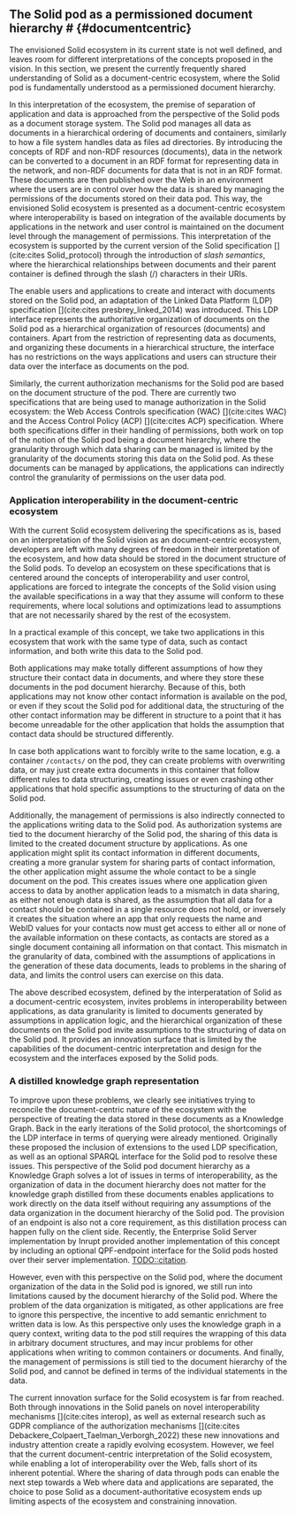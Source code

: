 ## The Solid pod as a permissioned document hierarchy # {#documentcentric}
<!-- The first interpretation we look at is document-centric. -->
The envisioned Solid ecosystem in its current state is not well defined, 
and leaves room for different interpretations of the concepts proposed in the vision.
In this section, we present the currently frequently shared understanding of Solid
as a document-centric ecosystem, where the Solid pod is fundamentally understood
as a permissioned document hierarchy.

<!-- data and files stored as documents on the pod -->
In this interpretation of the ecosystem,
the premise of separation of application and data is approached 
from the perspective of the Solid pods as a document storage system.
The Solid pod manages all data as documents in a hierarchical ordering of documents
and containers, similarly to how a file system handles data as files ad directories.
By introducing the concepts of RDF and non-RDF resources (documents),
data in the network can be converted to a document in an RDF format for representing data 
in the network, and non-RDF documents for data that is not in an RDF format.
These documents are then published over the Web in an environment
where the users are in control over how the data is shared 
by managing the permissions of the documents stored on their data pod.
This way, the envisioned Solid ecosystem is presented as a document-centric ecosystem
where interoperability is based on integration of the available documents by applications in the network
and user control is maintained on the document level through the management of permissions.
This interpretation of the ecosystem is supported by the current version of the Solid specification [](cite:cites Solid_protocol)
through the introduction of *slash semantics*,
where the hierarchical relationships between documents and their parent container is defined
through the slash (/) characters in their URIs.

<!-- Solid uses an adaptation of LDP spec to interact with data on pod -->
<!-- The current specifications chosen to build the Solid ecosystem on have a focus on the document-centric interpretation for the ecosystem,
where all data is stored as resources (documents) in a hierarchic system of resources and containers,
similar to how a file system stores data in files and directories.
As a consequence, the specifications currently used to build this ecosystem
and the specifications being developed to solve problems with the ecosystem
are based on the notion of working with data as documents. -->

<!-- read/write interface  -->
The enable users and applications to create and interact with documents stored on the Solid pod,
an adaptation of the Linked Data Platform (LDP) specification [](cite:cites presbrey_linked_2014) was introduced.
This LDP interface represents the authoritative organization of documents on the Solid pod as a
hierarchical organization of resources (documents) and containers.
Apart from the restriction of representing data as documents, 
and organizing these documents in a hierarchical structure,
the interface has no restrictions on the ways 
applications and users can structure their data over the interface
as documents on the pod.

<!--  The authorization interface -->
Similarly, the current authorization mechanisms for the Solid pod are based on the document structure of the pod.
There are currently two specifications that are being used to manage authorization in the Solid ecosystem:
the Web Access Controls specification (WAC) [](cite:cites WAC) and the Access Control Policy (ACP) [](cite:cites ACP) specification.
Where both specifications differ in their handling of permissions,
both work on top of the notion of the Solid pod being a document hierarchy,
where the granularity through which data sharing can be managed
is limited by the granularity of the documents storing this data on the Solid pod.
As these documents can be managed by applications, 
the applications can indirectly control the granularity of permissions on the user data pod.

### Application interoperability in the document-centric ecosystem
<!-- Interoperability problems -->
With the current Solid ecosystem delivering the specifications as is, 
based on an interpretation of the Solid vision as an document-centric ecosystem,
developers are left with many degrees of freedom in their interpretation of the ecosystem,
and how data should be stored in the document structure of the Solid pods.
To develop an ecosystem on these specifications that is centered around the concepts of interoperability 
and user control, applications are forced to integrate the concepts of the Solid vision using the 
available specifications in a way that they assume will conform to these requirements,
where local solutions and optimizations lead to assumptions that are not necessarily shared by the rest of the ecosystem.

<!-- This proposes Solid as a document-centric ecosystem. -->
In a practical example of this concept, we take two applications in this ecosystem
that work with the same type of data, such as contact information, and both write this data to the Solid pod.
<!-- hierarchy mismatch -->
Both applications may make totally different assumptions of how they structure their contact data in documents,
and where they store these documents in the pod document hierarchy.
Because of this, both applications may not know other contact information is available on the pod,
or even if they scout the Solid pod for additional data, the structuring of the other contact information
may be different in structure to a point that it has become unreadable for the other application 
that holds the assumption that contact data should be structured differently.
<!-- writing same location -->
In case both applications want to forcibly write to the same location,
e.g. a container `/contacts/` on the pod, 
they can create problems with overwriting data, 
or may just create extra documents in this container
that follow different rules to data structuring,
creating issues or even crashing other applications that hold specific assumptions 
to the structuring of data on the Solid pod.
<!-- permission management -->
Additionally, the management of permissions is also indirectly connected to the applications writing data to the Solid pod.
As authorization systems are tied to the document hierarchy of the Solid pod,
the sharing of this data is limited to the created document structure by applications.
As one application might split its contact information in different documents, 
creating a more granular system for sharing parts of contact information,
the other application might assume the whole contact to be a single document on the pod.
This creates issues where one application given access to data by another application leads to 
a mismatch in data sharing, as either not enough data is shared, as the assumption that all data for a contact
should be contained in a single resource does not hold,
or inversely it creates the situation where an app that only requests the name and WebID values for your contacts
now must get access to either all or none of the available information on these contacts, 
as contacts are stored as a single document containing all information on that contact.
This mismatch in the granularity of data, combined with the assumptions of applications in the generation of these data documents,
leads to problems in the sharing of data, and limits the control users can exercise on this data.

The above described ecosystem, defined by the interperatation of Solid as a document-centric ecosystem,
invites problems in interoperability between applications,
as data granularity is limited to documents generated by assumptions in application logic,
and the hierarchical organization of these documents on the Solid pod invite assumptions
to the structuring of data on the Solid pod.
It provides an innovation surface that is limited by the capabilities of the document-centric 
interpretation and design for the ecosystem and the interfaces exposed by the Solid pods.

### A distilled knowledge graph representation
<!-- The document-centric vision as a KG -->
To improve upon these problems, 
we clearly see initiatives trying to reconcile the 
document-centric nature of the ecosystem with the perspective
of treating the data stored in these documents as a Knowledge Graph.
Back in the early iterations of the Solid protocol,
the shortcomings of the LDP interface in terms of 
querying were already mentioned. Originally these proposed
the inclusion of extensions to the used LDP specification,
as well as an optional SPARQL interface for the Solid pod 
to resolve these issues.
This perspective of the Solid pod document hierarchy as a 
Knowledge Graph solves a lot of issues in terms of interoperability,
as the organization of data in the document hierarchy does not matter
for the knowledge graph distilled from these documents enables
applications to work directly on the data itself without 
requiring any assumptions of the data organization in the document
hierarchy of the Solid pod.
The provision of an endpoint is also not a core requirement, 
as this distillation process can happen fully on the client side.
Recently, the Enterprise Solid Server implementation by Inrupt 
provided another implementation of this concept
by including an optional QPF-endpoint interface 
for the Solid pods hosted over their server implementation. [TODO::citation](). 

<!-- Still has problems -->
However, even with this perspective on the Solid pod, 
where the document organization of the data in the Solid pod is ignored,
we still run into limitations caused by the document hierarchy of the Solid pod.
Where the problem of the data organization is mitigated, 
as other applications are free to ignore this perspective,
the incentive to add semantic enrichment to written data is low.
As this perspective only uses the knowledge graph 
in a query context, writing data to the pod still requires
the wrapping of this data in arbitrary document structures,
and may incur problems for other applications when writing to common
containers or documents.
And finally, the management of permissions is still
tied to the document hierarchy of the Solid pod, and cannot be
defined in terms of the individual statements in the data.


The current innovation surface for the Solid ecosystem is far from reached.
Both through innovations in the Solid panels on novel interoperability 
mechanisms [](cite:cites interop), as well as external research such as 
GDPR compliance of the authorization mechanisms [](cite:cites Debackere_Colpaert_Taelman_Verborgh_2022)
these new innovations and industry attention create a rapidly evolving ecosystem.
However, we feel that the current document-centric interpretation of the Solid ecosystem,
while enabling a lot of interoperability over the Web,
falls short of its inherent potential.
Where the sharing of data through pods can enable the next step
towards a Web where data and applications are separated,
the choice to pose Solid as a document-authoritative ecosystem
ends up limiting aspects of the ecosystem and constraining innovation.
